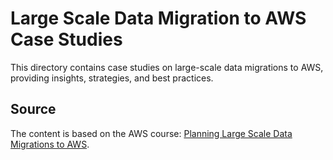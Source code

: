 # Large Scale Data Migration to AWS Case Studies

This directory contains case studies on large-scale data migrations to AWS, providing insights, strategies, and best practices.

## Source

The content is based on the AWS course: [Planning Large Scale Data Migrations to AWS](https://explore.skillbuilder.aws/learn/course/15545/play/76124/planning-large-scale-data-migrations-to-aws).

